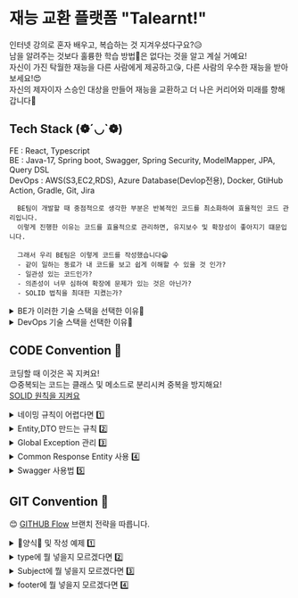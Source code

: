 # 재능 교환 플랫폼 "Talearnt!"
인터넷 강의로 혼자 배우고, 복습하는 것 지겨우셨다구요?😥  
남을 알려주는 것보다 훌륭한 학습 방법🧐은 없다는 것을 알고 계실 거예요!  
자신이 가진 탁월한 재능을 다른 사람에게 제공하고😘, 다른 사람의 우수한 재능을 받아보세요!😍  
자신의 제자이자 스승인 대상을 만들어 재능을 교환하고 더 나은 커리어와 미래를 향해 갑니다🧲  

## Tech Stack (❁´◡`❁)
FE : React, Typescript  
BE : Java-17, Spring boot, Swagger, Spring Security, ModelMapper, JPA, Query DSL  
DevOps : AWS(S3,EC2,RDS), Azure Database(Devlop전용), Docker, GtiHub Action, Gradle, Git, Jira  

```text
  BE팀이 개발할 때 중점적으로 생각한 부분은 반복적인 코드를 최소화하여 효율적인 코드 관리입니다.
  이렇게 진행한 이유는 코드를 효율적으로 관리하면, 유지보수 및 확장성이 좋아지기 떄문입니다.
    
  그래서 우리 BE팀은 이렇게 코드를 작성했습니다😁
  - 같이 일하는 동료가 내 코드를 보고 쉽게 이해할 수 있을 것 인가?
  - 일관성 있는 코드인가?
  - 의존성이 너무 심하여 확장에 문제가 있는 것은 아닌가?
  - SOLID 법칙을 최대한 지켰는가?
```

<details>
 <summary>BE가 이러한 기술 스택을 선택한 이유📣 </summary>

  - **JAVA-17**
    - 다른 버전에 비해 오랫동안 지원함 (~2029년)
    - 빠른 발전으로 인해 다음 기술에 대한 호환성이 높을 것으로 추정
  - **Spring boot**
    - 프로젝트 생성이 편리하고, 쉽게 의존성을 추가할 수 있음
    - 다들 Spring boot 씀
  - **Swagger**
    - REST API를 우리의 코드에 맞춰 자동으로 생성하기에 코드 변경이 일어나도 빠르게 반영이 일어남
    - 프론트 엔드와 소통하는 것에 있어서 Notion보다 편리하게 관리 가능함
  - **Spring Security**
    - JWT 인증
    - 보안 관련한 기능을 비교적 쉽게 적용할 수 있음
  - **ModelMapper**
    - DTO Builder 패턴 사용
    - DTO <-> Entity 변환 과정 반복 코드 감소
  - **JPA**
    - 반복적인 CRUD 쿼리를 제거할 수 있음
    - 유지 보수에 좋음
  - **QueryDSL**
    - JPA로 해결이 어렵거나 불가능한 경우 혹은 코드가 너무 지저분할 정도로 분기가 많을 경우 사용
    - Java로 만들어 컴파일 단계에서 확인 가능
</details>

<details>
 <summary>DevOps 기술 스택을 선택한 이유📣 </summary>

  - **AWS (S3, EC2, RDS)**
    - 같은 클라우드 환경으로 비용 관리 편리
    - AWS 관련한 많은 자료
    - 서비스 안정성
    - S3
      - 정적인 파일 전용 ex) 이미지 파일, 문서, FE Project등
    - EC2
      - BE Project 업로드
    - RDS
      - 실제 운영 데이터 베이스
  
  - **Azure Database (개발 전용)**
    - 같은 DB 공유 시 개발 속도 향상
      - 더미 데이터
      - 테이블 구조 변경
      - 같은 환경 DB에서 개발

  - **Docker**
    - 개발 환경 및 배포 환경 일관성
    - 빠르게 배포 가능

  - **GtiHub Action**
    - CI/CD 파이프라인 자동화
    - Jenkins와 다르게 별도 서버 생성X
    - 일정 수준 이하 비용 절감 가능
    - Setting 시간 단축
    
  - **Gradle**
    - 빠른 빌드 속도
    - 쉽게 의존성 추가 및 관리 편리

  - **Git(Github)**
    - 버전 관리 편리 (이력 추적)
    - 코드 리뷰 가능
    - Jenkins 배포 파이프라인 연결 가능

  - **Jira**
    - 프로젝트 추적 관리 편리 
    - Github Commit Message로 Jira에서 코드 이슈 관리 가능
</details>



## CODE Convention 📄
코딩할 때 이것은 꼭 지켜요!  
😊중복되는 코드는 클래스 및 메소드로 분리시켜 중복을 방지해요!  
[SOLID 원칙을 지켜요](https://www.nextree.co.kr/p6960/)

<details>
  <summary>네이밍 규칙이 어렵다면 1️⃣</summary>
  
  - **Interface**
    - 명사형 또는 ~able/~ible로 끝나는 형용사형으로 이름을 지어요
    - 대문자 시작 - Pascal Case
    - 하나의 클래스만 구현할 예정이라면 인터페이스를 생성하지 않아요
    - 구현할 여러 클래스의 책임을 따져서 만들어요
  
  - **Class**
    - 명사만 가능해요
    - 대문자 시작 - Pascal Case
    - DTO일 경우 불변성을 지키기 위해 Builder 패턴을 사용해요
    - Entity는 상태 변화를 최소화하고, 필요할 경우 Lombok 등의 도구로 Getter, Setter를 자동 생성하도록 해요
    - 상속보단 합성으로 만들어요
    - 클래스가 책임이 많아지지 않도록 SRP(Single Responsibility Principle - SOLID 원칙 중 하나)를 적용해요
    - 상수 목록을 만들 경우 Enum Class로 만들어요

  - **Method**
    - 동사로 시작하고, 명확한 동작을 표현해요. ex) `addUser()`, `changeUserName()`
    - Boolean 값을 반환하는 메소드는 `is`, `has`로 시작해요
    - Camel Case
    - 하나의 메소드에는 하나의 기능만 하도록 만들어요
    - 메소드의 길이가 길어질 경우, 적절히 분리하여 재사용성을 높이고 가독성을 유지해요

  - **Variable**
    - 명사로 만들어요
    - Camel Case
    - `java.time` 패키지의 `LocalDate`, `LocalDateTime`을 사용해요
    - 상수를 정의할 때는 모두 대문자로 작성하고, 단어 간에는 언더스코어(_)로 구분해요. ex) `MAX_VALUE`, `DEFAULT_TIMEOUT`
</details>

<details>
    <summary>Entity,DTO 만드는 규칙 2️⃣</summary>

```text
Entity는 Getter,Setter를 사용합니다.
Builder 패턴을 적용시키지 않은 이유는, JPA에서는 Setter로 값이 변경되기 때문입니다.
그리고 Builder 패턴은 객체가 불변해야 하지만, 
Entity는 대부분 값이 변경되어야 하는 조건이라서 Builder 패턴과 어울리지 않습니다.

Entity를 만들 때, @Entity 어노테이션을 사용하고, Entity라는 이름은 명시하지 않습니다.
테이블 객체와 동일한 이름이면 됩니다.
예를 들어 user 테이블이 있을 경우
UserEntity 가 아닌 User면 충분합니다.

big_category 테이블이 있다고 가정한다면,
BigCategoryEntity 가 아닌 BigCategory로 만들면 됩니다.

이렇게 관리하면 아래와 같은 효과를 기대할 수 있습니다.
-직관적인 이름으로 Entity Class임을 알 수 있습니다.
-데이터베이스와 연결이 쉬워집니다.
```


```text
DTO는 데이터 불변성을 지키기 위해 Builder 패턴을 적용합니다.
@Setter는 사용하지 않습니다.

1. Request, Response DTO 구분을 짓습니다.
ex) examReqDTO,examResDTO
    
2. 두 개의 DTO 멤버 변수가 같다면 DTO로 이름을 짓습니다
ex) examDTO
    
요청은 필요하지만 응답은 필요가 없거나, 요청은 없지만 응답만 필요할 경우
1번 네이밍 규칙을 지킵니다.
ex 1) examReqDTO 만 생성
ex 2) examResDTO 만 생성

Entity <-> DTO 변환 과정은 ModelMapper를 사용합니다.
변환 과정은 Service레이어에서 진행합니다.

이렇게 관리하면 아래와 같은 효과를 기대할 수 있습니다.
- 직관적인 이름으로 사용법을 쉽게 파악할 수 있습니다.
- 데이터 불변성으로 인해 데이터 신뢰성이 올라갑니다.
- 반복적인 코드를 ModelMapper로 줄일 수 있습니다.
- 유지 보수를 좀 더 쉽게 할 수 있게 됩니다.
```
</details>

<details>
    <summary>Global Exception 관리 3️⃣</summary>
    
    Exception이 발생하면 개별적으로 코드를 관리하는 것보다 공통되고 일관적으로 관리할 필요성을 느꼈습니다.
    또한 일관적인 에러 메세지 및 에러 코드를 발생할 필요가 있어보입니다.
    그래서 우리는 아래와 같은 방법으로 Exception을 관리합니다.
    
    - enums.ErrorCode Enum Class에 에러 코드 및 메세지 정의
    - GlobalExceptionHandler에 CustomException 추가
    - exception.Custom Exception Class 정의
        Custom Exception을 정의할 때는 아래와 같은 방법을 사용합니다.
        - 예상할 수 없는 범위의 Exception일 경우 RuntimeException을 상속합니다.
        - 예상할 수 있는 범위의 Exception일 경우 Exception을 상속합니다.
        - 하단에 존재하는 코드를 참고하여 내부 코드를 작성합니다.
    - CommonResponseEntity를 사용하여 일관된 데이터 프레임 전송

    이렇게 관리하면 아래와 같은 효과를 기대할 수 있습니다.
    - FE와 에러 코드 공유로 ErrorCode에 대한 질문을 방지할 수 있습니다.
    - 코드 재사용성이 증가합니다.
    - 일관된 에러코드 및 메세지 전송 가능합니다.
    - 한 곳에서 Exception을 관리하기 때문에 유지 보수가 뛰어납니다.
    - throws를 이용하여 편리하게 Exception을 발생시킬 수 있습니다.

```java
/*
 * 내부 코드
 * RuntimeException, Exception 모두 내부 코드는 동일합니다.
 * */
import com.talearnt.enums.ErrorCode;

public class ExceptionName extends RuntimeException{
    private final ErrorCode errorCode;

    public ExceptionName(String msg){
        super(msg);
        this.errorCode = ErrorCode.해당하는Error;
    }

    public ExceptionName(String msg,Throwable cause){
        super(msg,cause);
        this.errorCode = ErrorCode.해당하는Error;
    }

    public ErrorCode getErrorCode(){
        return errorCode;
    }

}
```
</details>
<details>
    <summary>Common Response Entity 사용 4️⃣</summary>

    FE와 원활한 API 문서를 공유하기 위해 Common Response Entity를 사용하기로 했습니다.
    성공 시에는 CommonResponse.ok(T Data) 메소드 호출로 성공적인 Data 전송을 완료합니다.
    실패 시에는 CommonResponse.error(ErrorCode.에러상수값)으로 에러 코드와 메세지를 전송합니다.
    실패 시 주로 GlobalExceptionHandler에서 사용합니다.    

    이렇게 하면 아래와 같은 효과를 기대할 수 있습니다.
    - Exception 발생 시에도 일관된 프레임을 받을 수 있습니다.
    - 데이터 전송 성공, 실패 여부를 명확히 알 수 있습니다.
    - Error-Code, Error-Message로 인해 고객 응대에 대한 질을 높일 수 있습니다.
</details>



<details>
    <summary>Swagger 사용법 5️⃣</summary>

    Class 위에 @Tag 어노테이션을 사용합니다.
    Tag 어노테이션 안에 들어갈 내용은 아래와 같습니다.
- **Tag** 
  - name = "Controller 이름을 적어주세요. 단, Controller는 붙이지 않습니다." 
    - ex) ExamController -> Exam
  - description = "어떤 Controller인지 간단하게 설명해줍니다." 
    - ex) "예제 페이지 관련"

    
    Method 위에 @Operation 어노테이션을 사용합니다.
    Operation 어노테이션 안에 들어갈 내용은 아래와 같습니다.
- **Operation**
  - summary = "해당 메소드에 대한 요약입니다."
    - ex 1) 예제 추가
    - ex 2) 예제 수정
  - description = "예제를 상세히 설명해주는 공간입니다."
    - ex 1) 예제를 추가, 요청 데이터는 JWT 토큰을 사용하기에 없습니다.
    - ex 2) 예제를 수정, 예제에 대한 번호를 요청합니다.
  - responses = {성공 했을 시 보여줄 @ApiResponse를 추가합니다}
    - ex) @ApiResponse(responseCode = "200", description = "성공적으로 예제를 추가했습니다.")

개선 전 - ErrorCode 및 ErrorMessage가 String으로 마치 값이  것처럼 보인다.
![Success 예시 적용 전](./documents/imgs/swagger-success-exam-before.png)    
개선 후 - null 형태란 것을 명시적으로 알려주어 FE팀이 어떻게 받을 지 알 수 있다.
![Success 예시 적용 전](./documents/imgs/swagger-success-exam-after.png)

    에러 코드는 ErrorCode 부분과 ErrorMessage 부분에 무엇이 들어가는지 명시적으로 알려줘야 합니다.
    단순 데이터 타입과 Status Code 만으로 명확하게 어떤 오류가 났는지 확인 할 수 없기 때문입니다.
    그러나 스키마를 통해서 예제를 각 에러마다 예제를 만들어 보여주는 것은 너무나도 많은 공간을 차지해 오히려 개발에 불편함을 얻었습니다.
    그래서 우리는 동적으로 ErrorCode에 있는 상수값들을 만들고 참조하여 예제를 만들어 보여줬습니다.
    사용 방법은 아래와 같습니다.
- **Error-ApiResponse**
  - enums.ErrorCode 에 에러 정의
  - @ApiResponse(responseCode = "404", ref = "USER_NOT_FOUND")


    아래는 완성된 코드의 모습입니다.
    ps) Service Layer와 Repository는 예제에서 구현하지 않았습니다.
```java
// 모든 것이 적용된 모습
@PostMapping("/exam")
@Operation(summary = "예제 수정 요약",
        description = "예제를 수정하는 내용입니다",
        responses = {
                @ApiResponse(responseCode = "200", description = "성공적으로 예제의 정보를 바꿨습니다."),
                @ApiResponse(responseCode = "404", ref = "USER_NOT_FOUND"),
                @ApiResponse(responseCode = "400", ref = "DUPLICATE_USER")
        })
public ResponseEntity<CommonResponse<ExamResDTO>> updateExam(@RequestBody ExamReqDTO dto) {
    Exam exam = mapper.map(dto, Exam.class);
    exam.setNickname("예제 닉네임4");
    ExamResDTO resDto = mapper.map(exam, ExamResDTO.class);
    return CommonResponse.success(resDto);
}
```
    위와 같은 방법은 아래와 같은 효과를 기대할 수 있습니다.
    - 직관적인 API 명세서를 만들어 FE 분들이 이해하기 쉬워집니다.
    - @Schema를 사용하지 않았기 때문에, 많은 Error에도 Swagger 어노테이션이 차지하는 비율이 줄었습니다.
    - 정확한 에러 예시를 통해 어떤 오류가 발생할 수 있는지 알 수 있어 FE팀이 예외처리하기 쉬워집니다.
    
    아래의 사진으로 개선된 모습을 확인할 수 있습니다
개선 전 - 데이터가 넘어 오는 것처럼 보여서 에러 때에도 FE가 데이터를 받으려 준비할 수 있다.
![Error 예시 적용 전](./documents/imgs/swagger-error-exam-before.png)
개선 후 - 데이터가 넘어오는 것이 없음을 명확히 하고, 에러 코드 및 메세지로 분기 및 유저에게 보여줄 수 있게 되었다.
![Error 예시 적용 후](./documents/imgs/swagger-error-exam-after.png)
</details>




## GIT Convention 📃
😊 [GITHUB Flow](https://inpa.tistory.com/entry/GIT-%E2%9A%A1%EF%B8%8F-github-flow-git-flow-%F0%9F%93%88-%EB%B8%8C%EB%9E%9C%EC%B9%98-%EC%A0%84%EB%9E%B5) 브랜치 전략을 따릅니다.   

<details>
  <summary>📑양식📑 및 작성 예제 1️⃣</summary>
  양식)  
  type : Subject  
    
  body :  
    
  footer :  #이슈번호  
    
  예제)  
  feat : Add 데이터 전송을 위한 Login DTO   
     
  Json 형태로 편하게 받기 위한 DTO Class 추가  
     
  Fixes : #21  
  Related to : #17, #23
  
</details>
<details>
  <summary>type에 뭘 넣을지 모르겠다면 2️⃣</summary>
  
  - **feat** : 새로운 기능 추가
  - **fix** : 버그 수정
  - **docs** : 문서 수정
  - **style** : 코드 포맷팅, 세미콜론 누락, 코드 변경이 없는 경우
  - **refactor** : 코드 리펙토링
  - **test** : 테스트 코드, 리펙토링 테스트 코드 추가
  - **chore** : 빌드 업무 수정, 패키지 매니저 수정

</details>
<details>
  <summary>Subject에 뭘 넣을지 모르겠다면 3️⃣</summary>

  - **Add** : 추가
  - **Remove** : 삭제
  - **Simplify** : 단순화
  - **Update** : 보완
  - **Implement** : 구현
  - **Prevent** : 방지
  - **Move** : 이동
  - **Rename** : 이름 변경

</details>
<details>
  <summary>footer에 뭘 넣을지 모르겠다면 4️⃣</summary>

  - **Fixes**: 이슈 수정 중 (아직 해결되지 않은 경우)
  - **Resolves**: 이슈를 해결했을 때 사용
  - **Ref**: 참고할 이슈가 있을 때 사용
  - **Related to**: 해당 커밋에 관련된 이슈 번호 (아직 해결되지 않은 경우)

</details>



